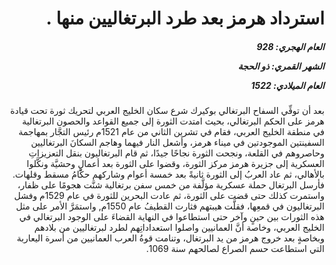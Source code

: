 <h1 dir="rtl">استرداد هرمز بعد طرد البرتغاليين منها .</h1>

<h5 dir="rtl">العام الهجري:  928

الشهر القمري: ذو الحجة

العام الميلادي: 1522</h5>

<p dir="rtl">بعد أن توفِّي السفاح البرتغالي بوكيرك شرع سكان الخليج العربي لتحريك ثورة تحت قيادة هرمز على الحكم البرتغالي، بحيث امتدت الثورة إلى جميع القواعد والحصون البرتغالية في منطقة الخليج العربي، فقام في تشرين الثاني من عام 1521م رئيس التجَّار بمهاجمة السفينتين الموجودتين في ميناء هرمز، وأشعل النار فيهما وهاجم السكانَ البرتغاليين وحاصروهم في القلعة، ونجحت الثورة نجاحًا جيدًا، ثم قام البرتغاليون بنقل التعزيزاتِ العسكرية إلى جزيرة هرمز مركز الثورة، وقضوا على الثورة بعد أعمالٍ وحشيَّة ونكَّلوا بالأهالي، ثم عاد العربُ إلى الثورة ثانيةً بعد خمسة أعوام وشاركهم حكَّامُ مسقط وقلهات. فأرسل البرتغال حملة عسكرية مؤلَّفة من خمس سفن برتغالية شنَّت هجومًا على ظفار، واستمرت كذلك حتى قضت على الثورة، ثم عادت البحرين للثورة في عام 1529م وفشل البرتغاليون في قمعِها، فقلَّت هيبتهم فثارت القطيفُ عام 1550م, واستمَرَّ الأمر على مثل هذه الثورات بين حينٍ وآخر حتى استطاعوا في النهاية القضاءَ على الوجود البرتغالي في الخليج العربي، وخاصة أنَّ العمانيين واصلوا استعداداتِهم لطرد لبرتغاليين من بلادهم وبخاصةٍ بعد خروج هرمز من يد البرتغال، وتنامت قوةُ العرب العمانيين من أسرة اليعاربة التي استطاعت حسم الصراع لصالحهم سنة 1069.</p></br>
